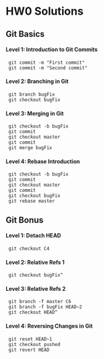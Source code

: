 # HW0 Solutions #

## Git Basics ##

#### Level 1: Introduction to Git Commits ####
` git commit -m "First commit"` <br/>
` git commit -m "Second commit"`

#### Level 2: Branching in Git ####
` git branch bugFix` <br/>
` git checkout bugFix`

#### Level 3: Merging in Git ####
` git checkout -b bugFix` <br/>
` git commit` <br/>
` git checkout master` <br/>
` git commit` <br/>
` git merge bugFix`

#### Level 4: Rebase Introduction ####
` git checkout -b bugFix` <br/>
` git commit` <br/>
` git checkout master` <br/>
` git commit` <br/>
` git checkout bugFix` <br/>
` git rebase master` <br/>

## Git Bonus ##

#### Level 1: Detach HEAD ####
` git checkout C4`

#### Level 2: Relative Refs 1 ####
` git checkout bugFix^`

#### Level 3: Relative Refs 2 ####
` git branch -f master C6` <br/>
` git branch -f bugFix HEAD~2` <br/>
` git checkout HEAD^`

#### Level 4: Reversing Changes in Git ####
` git reset HEAD~1` <br/>
` git checkout pushed` <br/>
` git revert HEAD`
